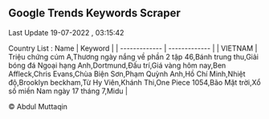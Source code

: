 

## Google Trends Keywords Scraper 
 
Last Update 19-07-2022 , 03:15:42

Country List :
 Name  | Keyword |
| ------------- | ------------- |
| VIETNAM | Triệu chứng cúm A,Thương ngày nắng về phần 2 tập 46,Bánh trung thu,Giải bóng đá Ngoại hạng Anh,Dortmund,Đấu trí,Giá vàng hôm nay,Ben Affleck,Chris Evans,Chùa Biện Sơn,Phạm Quỳnh Anh,Hồ Chí Minh,Nhiệt độ,Brooklyn beckham,Từ Hy Viên,Khánh Thi,One Piece 1054,Bão Mặt trời,Xổ số miền Nam ngày 17 tháng 7,Midu |



© Abdul Muttaqin 
